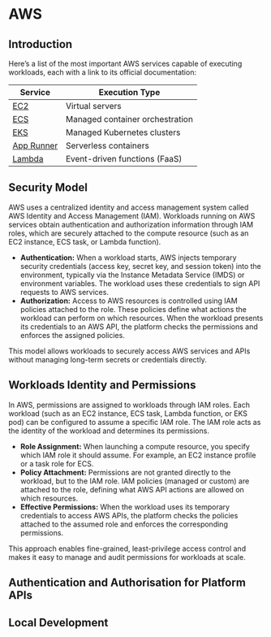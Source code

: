 # AWS

## Introduction

Here’s a list of the most important AWS services capable of executing workloads, each with a link to its official documentation:

| Service                                               | Execution Type                   |
| ----------------------------------------------------- | -------------------------------- |
| [EC2](https://docs.aws.amazon.com/ec2/)               | Virtual servers                  |
| [ECS](https://docs.aws.amazon.com/ecs/)               | Managed container orchestration  |
| [EKS](https://docs.aws.amazon.com/eks/)               | Managed Kubernetes clusters      |
| [App Runner](https://docs.aws.amazon.com/apprunner/)  | Serverless containers            |
| [Lambda](https://docs.aws.amazon.com/lambda/)         | Event-driven functions (FaaS)    |



## Security Model

AWS uses a centralized identity and access management system called AWS Identity and Access Management (IAM). Workloads running on AWS services obtain authentication and authorization information through IAM roles, which are securely attached to the compute resource (such as an EC2 instance, ECS task, or Lambda function).

- **Authentication:** When a workload starts, AWS injects temporary security credentials (access key, secret key, and session token) into the environment, typically via the Instance Metadata Service (IMDS) or environment variables. The workload uses these credentials to sign API requests to AWS services.
- **Authorization:** Access to AWS resources is controlled using IAM policies attached to the role. These policies define what actions the workload can perform on which resources. When the workload presents its credentials to an AWS API, the platform checks the permissions and enforces the assigned policies.

This model allows workloads to securely access AWS services and APIs without managing long-term secrets or credentials directly.

## Workloads Identity and Permissions

In AWS, permissions are assigned to workloads through IAM roles. Each workload (such as an EC2 instance, ECS task, Lambda function, or EKS pod) can be configured to assume a specific IAM role. The IAM role acts as the identity of the workload and determines its permissions.

- **Role Assignment:** When launching a compute resource, you specify which IAM role it should assume. For example, an EC2 instance profile or a task role for ECS.
- **Policy Attachment:** Permissions are not granted directly to the workload, but to the IAM role. IAM policies (managed or custom) are attached to the role, defining what AWS API actions are allowed on which resources.
- **Effective Permissions:** When the workload uses its temporary credentials to access AWS APIs, the platform checks the policies attached to the assumed role and enforces the corresponding permissions.

This approach enables fine-grained, least-privilege access control and makes it easy to manage and audit permissions for workloads at scale.

## Authentication and Authorisation for Platform APIs

## Local Development